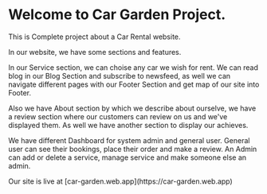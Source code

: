 # Welcome to Car Garden Project.
<p> This is Complete project about a Car Rental website.</p>
<p>In our website, we have some sections and features.</p>
<p>In our Service section, we can choise any car we wish for rent. We can read blog in our Blog Section and subscribe to newsfeed, as well we can navigate different pages with our Footer Section and get map of our site into Footer.</p>
<p>Also we have About section by which we describe about ourselve, we have a review section where our customers can review on us and we've displayed them. As well we have another section to display our achieves.</p>
<p>We have different Dashboard for system admin and general user. General user can see their bookings, place their order and make a review. An Admin can add or delete a service, manage service and make someone else an admin.</p>
<p>Our site is live at [car-garden.web.app](https://car-garden.web.app)</p>